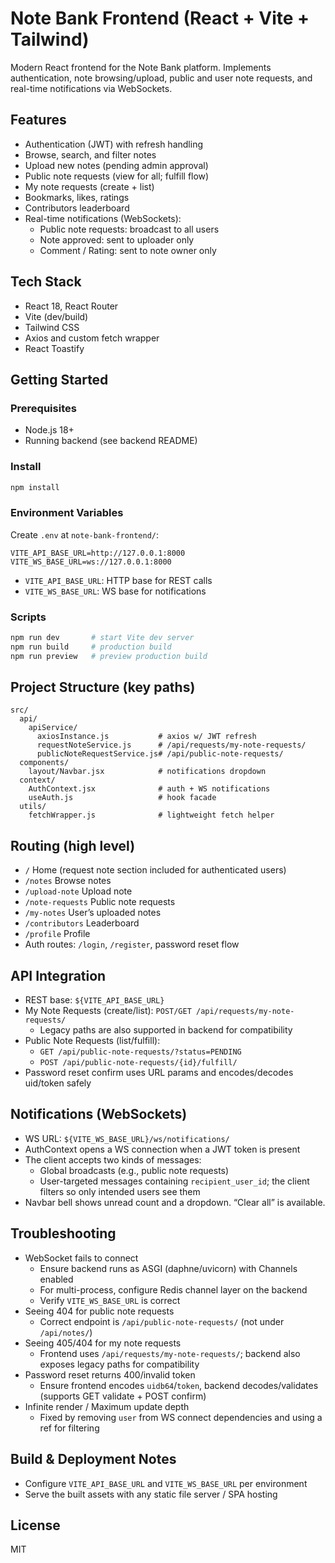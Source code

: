 # Note Bank Frontend (React + Vite + Tailwind)

Modern React frontend for the Note Bank platform. Implements authentication, note browsing/upload, public and user note requests, and real-time notifications via WebSockets.

## Features
- Authentication (JWT) with refresh handling
- Browse, search, and filter notes
- Upload new notes (pending admin approval)
- Public note requests (view for all; fulfill flow)
- My note requests (create + list)
- Bookmarks, likes, ratings
- Contributors leaderboard
- Real-time notifications (WebSockets):
  - Public note requests: broadcast to all users
  - Note approved: sent to uploader only
  - Comment / Rating: sent to note owner only

## Tech Stack
- React 18, React Router
- Vite (dev/build)
- Tailwind CSS
- Axios and custom fetch wrapper
- React Toastify

## Getting Started

### Prerequisites
- Node.js 18+
- Running backend (see backend README)

### Install
```bash
npm install
```

### Environment Variables
Create `.env` at `note-bank-frontend/`:
```
VITE_API_BASE_URL=http://127.0.0.1:8000
VITE_WS_BASE_URL=ws://127.0.0.1:8000
```
- `VITE_API_BASE_URL`: HTTP base for REST calls
- `VITE_WS_BASE_URL`: WS base for notifications

### Scripts
```bash
npm run dev       # start Vite dev server
npm run build     # production build
npm run preview   # preview production build
```

## Project Structure (key paths)
```
src/
  api/
    apiService/
      axiosInstance.js           # axios w/ JWT refresh
      requestNoteService.js      # /api/requests/my-note-requests/
      publicNoteRequestService.js# /api/public-note-requests/
  components/
    layout/Navbar.jsx            # notifications dropdown
  context/
    AuthContext.jsx              # auth + WS notifications
    useAuth.js                   # hook facade
  utils/
    fetchWrapper.js              # lightweight fetch helper
```

## Routing (high level)
- `/` Home (request note section included for authenticated users)
- `/notes` Browse notes
- `/upload-note` Upload note
- `/note-requests` Public note requests
- `/my-notes` User’s uploaded notes
- `/contributors` Leaderboard
- `/profile` Profile
- Auth routes: `/login`, `/register`, password reset flow

## API Integration
- REST base: `${VITE_API_BASE_URL}`
- My Note Requests (create/list): `POST/GET /api/requests/my-note-requests/`
  - Legacy paths are also supported in backend for compatibility
- Public Note Requests (list/fulfill):
  - `GET /api/public-note-requests/?status=PENDING`
  - `POST /api/public-note-requests/{id}/fulfill/`
- Password reset confirm uses URL params and encodes/decodes uid/token safely

## Notifications (WebSockets)
- WS URL: `${VITE_WS_BASE_URL}/ws/notifications/`
- AuthContext opens a WS connection when a JWT token is present
- The client accepts two kinds of messages:
  - Global broadcasts (e.g., public note requests)
  - User-targeted messages containing `recipient_user_id`; the client filters so only intended users see them
- Navbar bell shows unread count and a dropdown. “Clear all” is available.

## Troubleshooting
- WebSocket fails to connect
  - Ensure backend runs as ASGI (daphne/uvicorn) with Channels enabled
  - For multi-process, configure Redis channel layer on the backend
  - Verify `VITE_WS_BASE_URL` is correct
- Seeing 404 for public note requests
  - Correct endpoint is `/api/public-note-requests/` (not under `/api/notes/`)
- Seeing 405/404 for my note requests
  - Frontend uses `/api/requests/my-note-requests/`; backend also exposes legacy paths for compatibility
- Password reset returns 400/invalid token
  - Ensure frontend encodes `uidb64`/`token`, backend decodes/validates (supports GET validate + POST confirm)
- Infinite render / Maximum update depth
  - Fixed by removing `user` from WS connect dependencies and using a ref for filtering

## Build & Deployment Notes
- Configure `VITE_API_BASE_URL` and `VITE_WS_BASE_URL` per environment
- Serve the built assets with any static file server / SPA hosting

## License
MIT
